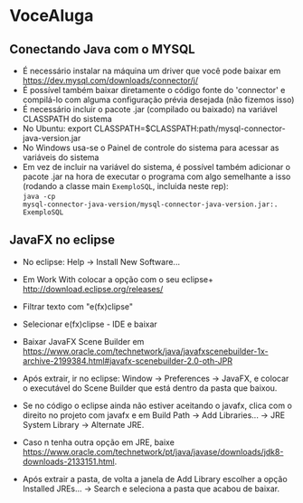 # VoceAluga

## Conectando Java com o MYSQL
- É necessário instalar na máquina um driver que você pode baixar em https://dev.mysql.com/downloads/connector/j/
- É possível também baixar diretamente o código fonte do 'connector' e compilá-lo com alguma configuração prévia desejada (não fizemos isso)
- É necessário incluir o pacote .jar (compilado ou baixado) na variável CLASSPATH do sistema
- No Ubuntu: export CLASSPATH=$CLASSPATH:path/mysql-connector-java-version.jar
- No Windows usa-se o Painel de controle do sistema para acessar as variáveis do sistema
- Em vez de incluir na variável do sistema, é possível também adicionar o pacote .jar na hora de executar o programa com 
algo semelhante a isso (rodando a classe main <code>ExemploSQL</code>, incluida neste rep):<br>
<code>java -cp mysql-connector-java-version/mysql-connector-java-version.jar:. ExemploSQL</code>


## JavaFX no eclipse
- No eclipse: Help -> Install New Software...
- Em Work With colocar a opção com o seu eclipse+ http://download.eclipse.org/releases/
- Filtrar texto com "e(fx)clipse"
- Selecionar e(fx)clipse - IDE e baixar

- Baixar JavaFX Scene Builder em https://www.oracle.com/technetwork/java/javafxscenebuilder-1x-archive-2199384.html#javafx-scenebuilder-2.0-oth-JPR
- Após extrair, ir no eclipse: Window -> Preferences -> JavaFX, e colocar o executável do Scene Builder que está dentro da pasta que baixou.

- Se no código o eclipse ainda não estiver aceitando o javafx, clica com o direito no projeto com javafx e em Build Path -> Add Libraries... -> JRE System Library -> Alternate JRE.
- Caso n tenha outra opção em JRE, baixe https://www.oracle.com/technetwork/pt/java/javase/downloads/jdk8-downloads-2133151.html.
- Após extrair a pasta, de volta a janela de Add Library escolher a opção Installed JREs... -> Search e seleciona a pasta que acabou de baixar.
